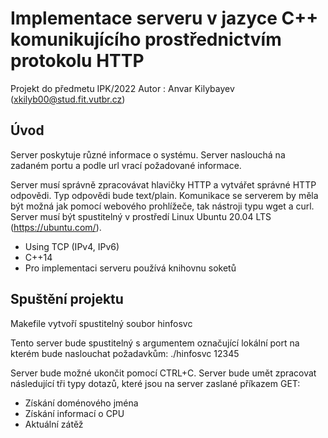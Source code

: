 # Implementace serveru v jazyce C++ komunikujícího prostřednictvím protokolu HTTP

Projekt do předmetu IPK/2022
Autor : Anvar Kilybayev (xkilyb00@stud.fit.vutbr.cz)

## Úvod

Server poskytuje různé informace o systému. Server naslouchá na zadaném portu a podle url vrací požadované informace. 

Server musí správně zpracovávat hlavičky HTTP a vytvářet správné HTTP odpovědi. Typ odpovědi bude text/plain. Komunikace se serverem by měla být možná jak pomocí webového prohlížeče, tak nástroji typu wget a curl. Server musí být spustitelný v prostředí Linux Ubuntu 20.04 LTS  (https://ubuntu.com/).

 - Using TCP (IPv4, IPv6)
 - C++14
 - Pro implementaci serveru používá knihovnu soketů

 ## Spuštění projektu

 Makefile vytvoří spustitelný soubor hinfosvc

 Tento server bude spustitelný s argumentem označující lokální port na kterém bude naslouchat požadavkům: ./hinfosvc 12345

 Server bude možné ukončit pomocí CTRL+C. Server bude umět zpracovat následující tři typy dotazů, které jsou na server zaslané příkazem GET:

  - Získání doménového jména
  - Získání informací o CPU 
  - Aktuální zátěž